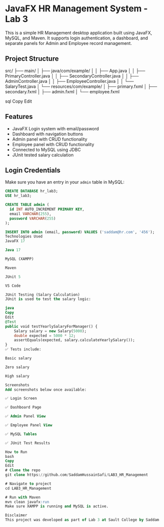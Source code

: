 # JavaFX HR Management System - Lab 3

This is a simple HR Management desktop application built using JavaFX, MySQL, and Maven. It supports login authentication, a dashboard, and separate panels for Admin and Employee record management.

## Project Structure

src/
├── main/
│ ├── java/com/example/
│ │ ├── App.java
│ │ ├── PrimaryController.java
│ │ ├── SecondaryController.java
│ │ ├── AdminController.java
│ │ ├── EmployeeController.java
│ │ └── SalaryTest.java
│ └── resources/com/example/
│ ├── primary.fxml
│ ├── secondary.fxml
│ ├── admin.fxml
│ └── employee.fxml

sql
Copy
Edit

## Features

- JavaFX Login system with email/password
- Dashboard with navigation buttons
- Admin panel with CRUD functionality
- Employee panel with CRUD functionality
- Connected to MySQL using JDBC
- JUnit tested salary calculation

## Login Credentials

Make sure you have an entry in your `admin` table in MySQL:

```sql
CREATE DATABASE hr_lab3;
USE hr_lab3;

CREATE TABLE admin (
  id INT AUTO_INCREMENT PRIMARY KEY,
  email VARCHAR(255),
  password VARCHAR(255)
);

INSERT INTO admin (email, password) VALUES ('saddam@hr.com', '456');
Technologies Used
JavaFX 17

Java 17

MySQL (XAMPP)

Maven

JUnit 5

VS Code

JUnit Testing (Salary Calculation)
JUnit is used to test the salary logic:

java
Copy
Edit
@Test
public void testYearlySalaryForManager() {
    Salary salary = new Salary(5000);
    double expected = 5000 * 12;
    assertEquals(expected, salary.calculateYearlySalary());
}
✅ Tests include:

Basic salary

Zero salary

High salary

Screenshots
Add screenshots below once available:

✅ Login Screen

✅ Dashboard Page

✅ Admin Panel View

✅ Employee Panel View

✅ MySQL Tables

✅ JUnit Test Results

How to Run
bash
Copy
Edit
# Clone the repo
git clone https://github.com/SaddamHussainSafi/LAB3_HR_Management

# Navigate to project
cd LAB3_HR_Management

# Run with Maven
mvn clean javafx:run
Make sure XAMPP is running and MySQL is active.

Disclaimer
This project was developed as part of Lab 3 at Sault College by Saddam Hussain Safi. ChatGPT was used to assist with logic verification and debugging. All implementation, testing, and documentation was done independently.
